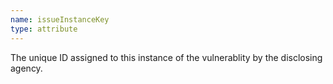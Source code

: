 ```yaml
---
name: issueInstanceKey
type: attribute
---
```


The unique ID assigned to this instance of the vulnerablity by the disclosing agency.
